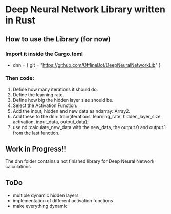 # Deep Neural Network Library written in Rust

## How to use the Library (for now)
### Import it inside the Cargo.toml
+ dnn = { git = "https://github.com/OfflineBot/DeepNeuralNetworkLib" }
### Then code:
1. Define how many iterations it should do.
2. Define the learning rate.
3. Define how big the hidden layer size should be.
4. Select the Activation Function.
5. Add the input, hidden and new data as ndarray::Array2<f64>.
6. Add these to the dnn::train(iterations, learning_rate, hidden_layer_size, activation, input_data, output_data);
7. use nd::calculate_new_data with the new_data, the output.0 and output.1 from the last function.


## Work in Progress!!
The dnn folder contains a not finished library for Deep Neural Network calculations

## ToDo

-   multiple dynamic hidden layers
-   implementation of different activation functions
-   make everything dynamic
